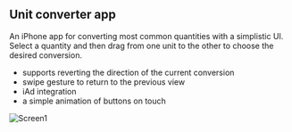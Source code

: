 ## Unit converter app

An iPhone app for converting most common quantities with a simplistic UI. Select a quantity and then drag from one unit to the other to choose the desired conversion.* supports reverting the direction of the current conversion* swipe gesture to return to the previous view* iAd integration* a simple animation of buttons on touch![Screen1](http://tinypic.com/r/akidyr/8)